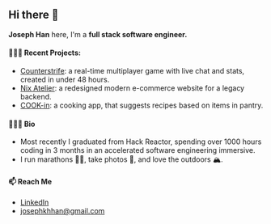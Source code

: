 ## Hi there 👋

**Joseph Han** here, I'm a **full stack software engineer.**

#### 👨🏻‍💻 Recent Projects:
- [Counterstrife](https://github.com/hanjoseph/counterstrife): a real-time multiplayer game with live chat and stats, created in under 48 hours.
- [Nix Atelier](https://github.com/hanjoseph/Nix-Atelier): a redesigned modern e-commerce website for a legacy backend.
- [COOK-in](https://github.com/hanjoseph/COOK-in): a cooking app, that suggests recipes based on items in pantry.

#### 🙆🏻‍♂️ Bio
- Most recently I graduated from Hack Reactor, spending over 1000 hours coding in 3 months in an accelerated software engineering immersive.
- I run marathons 🏃🏻, take photos 📸, and love the outdoors 🏔.

#### 📫 Reach Me
- [LinkedIn](https://www.linkedin.com/josephkhhan)
- [josephkhhan@gmail.com](mailto:josephkhhan@gmail.com)


<!--
**hanjoseph/hanjoseph** is a ✨ _special_ ✨ repository because its `README.md` (this file) appears on your GitHub profile.

Here are some ideas to get you started:

- 🔭 I’m currently working on ...
- 🌱 I’m currently learning ...
- 👯 I’m looking to collaborate on ...
- 🤔 I’m looking for help with ...
- 💬 Ask me about ...
- 📫 How to reach me: ...
- 😄 Pronouns: ...
- ⚡ Fun fact: ...
-->
